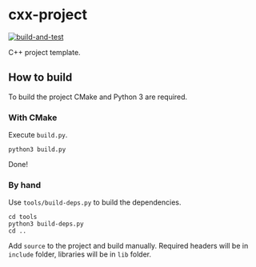 # cxx-project

[![build-and-test](https://github.com/automainint/template-project/workflows/build-and-test/badge.svg)](https://github.com/automainint/template-project/actions?query=workflow%3Abuild-and-test)

C++ project template.

##  How to build
To build the project CMake and Python 3 are required.

### With CMake
Execute `build.py`.

    python3 build.py

Done!

### By hand
Use `tools/build-deps.py` to build the dependencies.

    cd tools
    python3 build-deps.py
    cd ..

Add `source` to the project and build manually. Required headers will be in `include` folder, libraries will be in `lib` folder.

